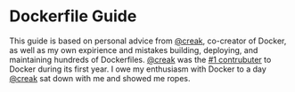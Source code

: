 # Dockerfile Guide

This guide is based on personal advice from [@creak](https://github.com/creack), co-creator of Docker, as well as my
own expirience and mistakes building, deploying, and maintaining hundreds of Dockerfiles. [@creak](https://github.com/creack)
was the [#1 contrubuter](https://github.com/moby/moby/graphs/contributors?from=2013-01-13&to=2014-01-31&type=c) to Docker
during its first year. I owe my enthusiasm with Docker to a day [@creak](https://github.com/creack) sat down with me and
showed me ropes.
